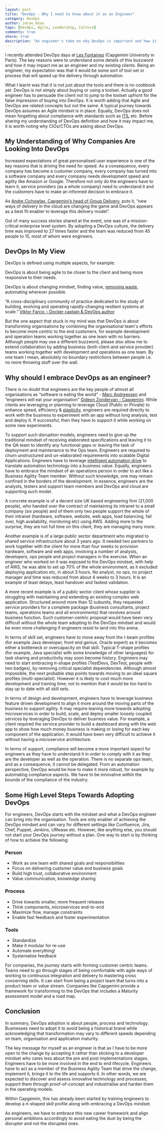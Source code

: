 ```yaml
---
layout: post
title: "DevOps - Why I need to know about it as an Engineer"
category: DevOps
author: imran_khan
tags: [DevOps, Agile, Leadership, Culture]
comments: true
share: true
description: "An engineer's take on why DevOps is important and how it may impact me."
---
```


I recently attended DevOps days at [Les Fontaines](http://www.les-fontaines.com/?lang=en) (Capgemini University in Paris). The key reasons were to understand some details of this buzzword and how it may impact me as an engineer and my existing clients. Being an engineer, my expectation was that it would be some sort of tool set or process that will speed up the delivery through automation. 

What I learnt was that it is not just about the tools and there is no cookbook yet. DevOps is not simply about buying or using a toolset. Actually a good engineer has to persuade the client not to jump to the toolset upfront for the false impression of buying into DevOps. 
It is worth adding that Agile and DevOps are related concepts but not the same. A typical journey towards DevOps assumes an Agile mindset is in place. Equally, DevOps does not mean forgetting about compliance with standards such as [ITIL](https://en.wikipedia.org/wiki/ITIL) etc. 
Before sharing my understanding of DevOps definition and how it may impact me, it is worth noting why CIOs/CTOs are asking about DevOps.

## My Understanding of Why Companies Are Looking Into DevOps
Increased expectations of great personalised user experience is one of the key reasons that is driving the need for speed. As a consequence, every company has become a customer company, every company has turned into a software company and every company needs development speed and agility like Amazon or Google. Therefore not only do the engineers have to learn it, service providers (as a whole company) need to understand it and the customers have to make an informed decision to embrace it.  

As [Andre Cichowlas, Capgemini’s head of Group Delivery](https://www.linkedin.com/in/andr%C3%A9-cichowlas-39242a), puts it, “new ways of delivery in the cloud are changing the game and DevOps appears as a best fit enabler to leverage this delivery model”. 

Out of many success stories shared at the event, one was of a mission-critical enterprise level system. By adopting a DevOps culture, the delivery time was improved to 27 times faster and the team was reduced from 45 people to 15, most of whom were engineers.

## DevOps In My View
DevOps is defined using multiple aspects, for example:

DevOps is about being agile to be closer to the client and being more responsive to their needs.

DevOps is about changing mindset, finding value, [removing waste](https://capgemini.github.io/agile/understanding-and-addressing-our-waste/), automating wherever possible.

“A cross-disciplinary community of practice dedicated to the study of building, evolving and operating rapidly-changing resilient systems at scale.” [Viktor Farcic – Docker captain & DevOps author](https://www.linkedin.com/in/viktorfarcic/de)

But the one aspect that stuck in my mind was that DevOps is about transforming organisations by combining the organisational team's efforts to become more centric to the end customers, for example development and operation teams working together as one team with no barriers. Although people may use a different buzzword, please also allow me to extend collaboration by adding business (both client and service provider) teams working together with development and operations as one team. By one team I mean, absolutely no boundary restrictions between people i.e. no more throwing stuff over the wall.

## Why should I embrace DevOps as an engineer?
There is no doubt that engineers are the key people of almost all organisations as “software is eating the world” - [Marc Andreessen](http://www.wsj.com/articles/SB10001424053111903480904576512250915629460) and “engineers will eat your organisation” [Gideon Zondervan - Capgemini](https://www.linkedin.com/in/gideon-zondervan-20405b6). While clients are leveraging or planning to leverage Cloud (Public or Private) to enhance speed, efficiency & [elasticity](https://en.wikipedia.org/wiki/Elasticity_(cloud_computing)), engineers are required directly to work with the business to experiment with an app without long analysis, test and deploy it. If successful, then they have to support it while working on some new experiments. 

To support such disruption models, engineers need to give up the traditional mindset of receiving elaborated specifications and leaving it to the QA team to identify any functional gaps or leaving the task of deployment and maintenance to the Ops team. Engineers are required to churn unstructured and un-elaborated requirements into scalable Digital Applications. Engineers have to leverage [intelligent automation drive](http://www.networkworld.com/article/3060616/cloud-computing/how-to-use-intelligent-automation-to-drive-better-cloud-resource-management.html) to translate automation technology into a business value. Equally, engineers have to embrace the mindset of an operations person in order to act like a Business Agility Team member. Without such knowledge, one may remain confined in the borders of the development. In essence, engineers are the analysts, testers and support team members and DevOps and cloud are supporting such model. 

A concrete example is of a decent size UK based engineering firm (21,000 people), who handed over the contract of maintaining its intranet to a small company (six people) and of them only two people support the whole of their intranet (hardware, software, website, web apps, load balancing, fail over, high availability, monitoring etc) using AWS. Adding more to the surprise, they are not full time on this client, they are managing many more. 

Another example is of a large public sector department who migrated to shared service infrastructure about 3 years ago. It needed two partners to work together with the client for more than four weeks to provision hardware, software and web apps, involving a number of analysts, developers, ops people and project managers in the exercise. When an engineer who worked on it was exposed to the DevOps mindset, with help of AWS, he was able to set up 70% of the whole environment, as it excluded deploying application etc, in about 3 hours. No analyst, no ops, no project manager and time was reduced from about 4 weeks to 3 hours. It is an example of least delays, least handover and fastest validation.

A more recent example is of a public sector client whose supplier is struggling with maintaining and extending an existing complex web application. Structured around more than 12 subunits, they requested service providers for a complete package (business consultants, project teams, operations teams and all environments) that revolves around business function. Such customer-centric proposal would have been very difficult without the whole team adopting to the DevOps mindset and would be even more challenging if engineers resist to land into this arena.

In terms of skill set, engineers have to move away from the I-beam profiles (for example Java developer, front end genius, Oracle expert) as it becomes either a bottleneck or overcapacity on that skill. Typical T-shape profiles (for example, Java specialist with some knowledge of other languages) for task sharing and productivity may soon become history. Engineers may need to start embracing π-shape profiles (TestDevs, DevTest, people with two badges), by removing critical specialist dependencies. Although almost impossible, the next probable step points towards moving to an ideal square profiles (multi-specialist). However it is likely to cost much more development and training time; not to mention that it would be too hard to stay up to date with all skill sets.

In terms of design and development, engineers have to leverage business feature driven development to align it more around the moving parts of the business to support agility. It may require leaning more towards adopting microservices in order to build, scale, and deploy smaller loosely coupled services by leveraging DevOps to deliver business value. For example, a client required the service provider to build a dashboard along with the web app to show how much money business is making or losing for each key component of the application. It would have been very difficult to achieve it without having a microservice architecture.

In terms of support, compliance will become a more important aspect for engineers as they have to understand it in order to comply with it as they are the developer as well as the operation. There is no separate ops team, and as a consequence, it cannot be delegated. From an automation perspective, DevOps would be how to make it more robust, for example by automating compliance aspects. We have to be innovative within the bounds of the compliance of the industry. 

## Some High Level Steps Towards Adopting DevOps
For engineers, DevOps starts with the mindset and what a DevOps engineer can bring into the organisation. Tools are only enabler of achieving the DevOps mindset and can vary for different settings like Confluence, Jira, Chef, Puppet, Jenkins, URlease etc. However, like anything else, you should not start your DevOps journey without a plan. One way to start is by thinking of how to achieve the following:

### Person
-	Work as one team with shared goals and responsibilities
-	Focus on delivering customer value and business goals
-	Build high trust, collaborative environment
-	Value communication, knowledge sharing 

### Process
-	Drive towards smaller, more frequent releases
-	Think components, microservices end-to-end
-	Maximize flow, manage constraints
-	Enable fast feedback and foster experimentation

### Tools
-	Standardize
-	Make it modular for re-use
-	Automate everything!
-	Systematize feedback

For companies, the journey starts with forming customer centric teams. Teams need to go through stages of being comfortable with agile ways of working to continuous integration and delivery to mastering cross concerning skills. It can start from being a project team that turns into a product team or value stream. Companies like Capgemini provide a framework for transforming to the DevOps that includes a Maturity assessment model and a road map.

## Conclusion
In summary, DevOps adoption is about people, process and technology. Businesses need to adopt it to avoid being a historical brand while acknowledging that transformation may vary to different speeds depending on team, organisation and application maturity. 

The key message for myself as an engineer is that as I have to be more open to the change by accepting it rather than sticking to a developer mindset who cares less about the pre and post implementations stages. Engineers have to be more involved in the end to end lifecycle. Engineers have to act as a member of the Business Agility Team that drive the change, implement it, brings it to the life and supports it. In other words, we are expected to discover and assess innovative technology and processes, support them through proof-of-concept and industrialise and harden them in the operating models.

Within Capgemini, this has already been started by training engineers to develop a π-shaped skill profile along with embracing a DevOps mindset.

As engineers, we have to embrace this new career framework and align personal ambitions accordingly to avoid eating the dust by being the disrupter and not the disrupted ones.
